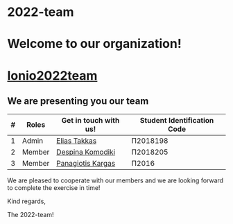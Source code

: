 # 2022-team
# Welcome to our organization!

# [Ionio2022team](https://github.com/Ionio2022team)

## We are presenting you our team 

| # |   Roles   |  Get in touch with us! | Student Identification Code |
| ------------- | ------------- | -------- | -------- |
| 1 |     Admin       | [Elias Takkas](https://github.com/eliastks09)  | Π2018198|
| 2 |     Member      | [Despina Komodiki](https://github.com/despina-komo)   | Π2018205  |
| 3 |     Member      | [Panagiotis Kargas]()      | Π2016 |


We are pleased to cooperate with our members and we are looking forward to complete the exercise in time!

Kind regards,

The 2022-team!





